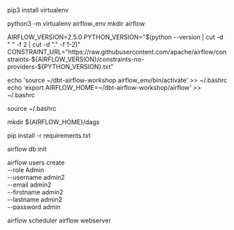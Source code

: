 pip3 install virtualenv

python3 -m virtualenv airflow_env
mkdir airflow

AIRFLOW_VERSION=2.5.0
PYTHON_VERSION="$(python --version | cut -d " " -f 2 | cut -d "." -f 1-2)"
CONSTRAINT_URL="https://raw.githubusercontent.com/apache/airflow/constraints-${AIRFLOW_VERSION}/constraints-no-providers-${PYTHON_VERSION}.txt"


echo 'source ~/dbt-airflow-workshop airflow_env/bin/activate' >> ~/.bashrc 
echo 'export AIRFLOW_HOME=~/dbt-airflow-workshop/airflow' >> ~/.bashrc 

source ~/.bashrc

mkdir ${AIRFLOW_HOME}/dags



pip install -r requirements.txt


airflow db init


airflow users create \
      --role Admin \
      --username admin2 \
      --email admin2 \
      --firstname admin2 \
      --lastname admin2 \
      --password admin

airflow scheduler
airflow webserver